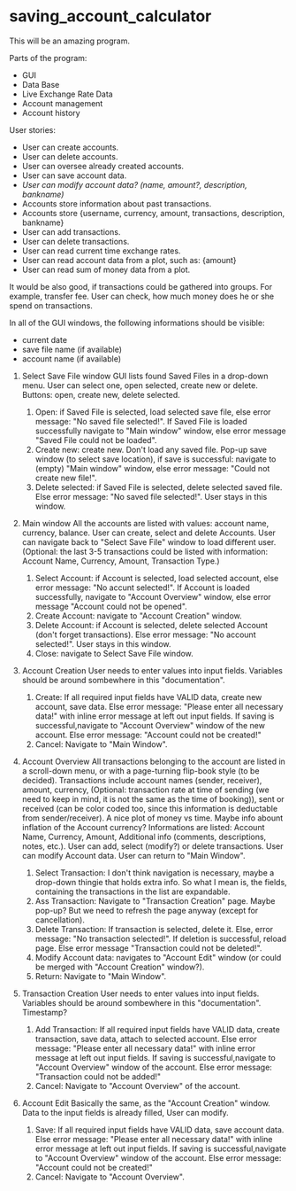 # saving_account_calculator

This will be an amazing program.

Parts of the program:
- GUI
- Data Base
- Live Exchange Rate Data
- Account management
- Account history

User stories:
- User can create accounts.
- User can delete accounts.
- User can oversee already created accounts.
- User can save account data.
- *User can modify account data? (name, amount?, description, bankname)*
- Accounts store information about past transactions.
- Accounts store {username, currency, amount, transactions, description, bankname}
- User can add transactions.
- User can delete transactions.
- User can read current time exchange rates.
- User can read account data from a plot, such as: {amount}
- User can read sum of money data from a plot.
 
It would be also good, if transactions could be gathered into groups. For example, transfer fee. User can check, how much money does he or she spend on transactions.
 
In all of the GUI windows, the following informations should be visible:
- current date
- save file name (if available)
- account name (if available)
  
1. Select Save File window
GUI lists found Saved Files in a drop-down menu.
User can select one, open selected, create new or delete.
	Buttons: open, create new, delete selected.
	1. Open: if Saved File is selected, load selected save file, else error message: "No saved file selected!". If Saved File is loaded successfully navigate to "Main window" window, else error message "Saved File could not be loaded".
	2. Create new: create new. Don't load any saved file. Pop-up save window (to select save location), if save is successful: navigate to (empty) "Main window" window, else error message: "Could not create new file!".
	3. Delete selected: if Saved File is selected, delete selected saved file. Else error message: "No saved file selected!". User stays in this window.
 
2. Main window
	All the accounts are listed with values: account name, currency, balance.
	User can create, select and delete Accounts.
	User can navigate back to "Select Save File" window to load different user.
	(Optional: the last 3-5 transactions could be listed with information: Account Name, Currency, Amount, Transaction Type.)
	1. Select Account: if Account is selected, load selected account, else error message: "No accunt selected!". If Account is loaded successfully, navigate to "Account Overview" window, else error message "Account could not be opened".
	2. Create Account: navigate to "Account Creation" window.
	3. Delete Account: if Account is selected, delete selected Account (don't forget transactions). Else error message: "No account selected!". User stays in this window.
	4. Close: navigate to Select Save File window.
  
3. Account Creation
	User needs to enter values into input fields. Variables should be around sombewhere in this "documentation". 
	1. Create: If all required input fields have VALID data, create new account, save data. Else error message: "Please enter all necessary data!" with inline error message at left out input fields. If saving is successful,navigate to "Account Overview" window of the new account. Else error message: "Account could not be created!"
	2. Cancel: Navigate to "Main Window".

4. Account Overview
	All transactions belonging to the account are listed in a scroll-down menu, or with a page-turning flip-book style (to be decided).
	Transactions include account names (sender, receiver), amount, currency, (Optional: transaction rate at time of sending (we need to keep in mind, it is not the same as the time of booking)), sent or received (can be color coded too, since this information is deductable from sender/receiver).
	A nice plot of money vs time. Maybe info abount inflation of the Account currency?
	Informations are listed: Account Name, Currency, Amount, Additional info (comments, descriptions, notes, etc.).
	User can add, select (modify?) or delete transactions. User can modify Account data. User can return to "Main Window".
	1. Select Transaction: I don't think navigation is necessary, maybe a drop-down thingie that holds extra info. So what I mean is, the fields, containing the transactions in the list are expandable.
	2. Ass Transaction: Navigate to "Transaction Creation" page. Maybe pop-up? But we need to refresh the page anyway (except for cancellation).
	3. Delete Transaction: If transaction is selected, delete it. Else, error message: "No transaction selected!". If deletion is successful, reload page. Else error message "Transaction could not be deleted!".
	4. Modify Account data: navigates to "Account Edit" window (or could be merged with "Account Creation" window?).
	5. Return: Navigate to "Main Window".
  
5. Transaction Creation
	User needs to enter values into input fields. Variables should be around sombewhere in this "documentation". Timestamp?
	1. Add Transaction: If all required input fields have VALID data, create transaction, save data, attach to selected account. Else error message: "Please enter all necessary data!" with inline error message at left out input fields. If saving is successful,navigate to "Account Overview" window of the account. Else error message: "Transaction could not be added!"
	2. Cancel: Navigate to "Account Overview" of the account.


6. Account Edit
	Basically the same, as the "Account Creation" window.
	Data to the input fields is already filled, User can modify.
	1. Save: If all required input fields have VALID data, save account data. Else error message: "Please enter all necessary data!" with inline error message at left out input fields. If saving is successful,navigate to "Account Overview" window of the account. Else error message: "Account could not be created!"
	2. Cancel: Navigate to "Account Overview".

